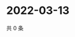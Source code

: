 # 2022-03-13

共 0 条

<!-- BEGIN WEIBO -->
<!-- 最后更新时间 Sun Mar 13 2022 21:15:46 GMT+0800 (China Standard Time) -->

<!-- END WEIBO -->
